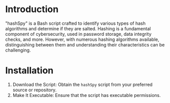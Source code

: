 # Introduction
"hashSpy" is a Bash script crafted to identify various types of hash algorithms and determine if they are salted. Hashing is a fundamental component of cybersecurity, used in password storage, data integrity checks, and more. However, with numerous hashing algorithms available, distinguishing between them and understanding their characteristics can be challenging.
# Installation
1. Download the Script: Obtain the `hashSpy` script from your preferred source or repository.
2. Make It Executable: Ensure that the script has executable permissions.
